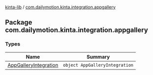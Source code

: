 [kinta-lib](../index.md) / [com.dailymotion.kinta.integration.appgallery](./index.md)

## Package com.dailymotion.kinta.integration.appgallery

### Types

| Name | Summary |
|---|---|
| [AppGalleryIntegration](-app-gallery-integration/index.md) | `object AppGalleryIntegration` |
